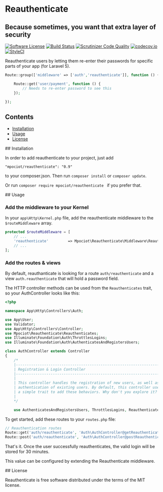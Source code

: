# Reauthenticate
## Because sometimes, you want that extra layer of security

[![Software License](https://img.shields.io/badge/license-MIT-brightgreen.svg?style=flat-square)](LICENSE.md)
[![Build Status](https://travis-ci.org/mpociot/reauthenticate.svg)](https://travis-ci.org/mpociot/reauthenticate)
[![Scrutinizer Code Quality](https://scrutinizer-ci.com/g/mpociot/reauthenticate/badges/quality-score.png?b=master)](https://scrutinizer-ci.com/g/mpociot/reauthenticate/?branch=master)
[![codecov.io](https://codecov.io/github/mpociot/reauthenticate/coverage.svg?branch=master)](https://codecov.io/github/mpociot/reauthenticate?branch=master)
[![StyleCI](https://styleci.io/repos/45939836/shield)](https://styleci.io/repos/45939836)

Reauthenticate users by letting them re-enter their passwords for specific parts of your app (for Laravel 5).



```php
Route::group(['middleware' => ['auth','reauthenticate']], function () {

    Route::get('user/payment', function () {
        // Needs to re-enter password to see this
    });

});
```


## Contents

- [Installation](#installation)
- [Usage](#usage)
- [License](#license) 

<a name="installation" />
## Installation

In order to add reauthenticate to your project, just add 

    "mpociot/reauthenticate": "0.9"

to your composer.json. Then run `composer install` or `composer update`.

Or run `composer require mpociot/reauthenticate ` if you prefer that.

<a name="usage" />
## Usage

### Add the middleware to your Kernel

In your `app\Http\Kernel.php` file, add the reauthenticate middleware to the `$routeMiddleware` array.

```php
protected $routeMiddleware = [
    // ...
    'reauthenticate'         => Mpociot\Reauthenticate\Middleware\Reauthenticate::class,
    // ...
];
```

### Add the routes & views

By default, reauthanticate is looking for a route `auth/reauthenticate` and a view `auth.reauthenticate` that will hold a password field.

The HTTP controller methods can be used from the `Reauthenticates` trait, so your AuthController looks like this:

```php
<?php

namespace App\Http\Controllers\Auth;

use App\User;
use Validator;
use App\Http\Controllers\Controller;
use Mpociot\Reauthenticate\Reauthenticates;
use Illuminate\Foundation\Auth\ThrottlesLogins;
use Illuminate\Foundation\Auth\AuthenticatesAndRegistersUsers;

class AuthController extends Controller
{
    /*
    |--------------------------------------------------------------------------
    | Registration & Login Controller
    |--------------------------------------------------------------------------
    |
    | This controller handles the registration of new users, as well as the
    | authentication of existing users. By default, this controller uses
    | a simple trait to add these behaviors. Why don't you explore it?
    |
    */

    use AuthenticatesAndRegistersUsers, ThrottlesLogins, Reauthenticates;
```

To get started, add these routes to your `routes.php` file:

```php
// Reauthentication routes
Route::get('auth/reauthenticate', 'Auth\AuthController@getReauthenticate');
Route::post('auth/reauthenticate', 'Auth\AuthController@postReauthenticate');
```

That's it.
Once the user successfully reauthenticates, the valid login will be stored for 30 minutes.

This value can be configured by extending the Reauthenticate middleware.

<a name="license" />
## License

Reauthenticate is free software distributed under the terms of the MIT license.
